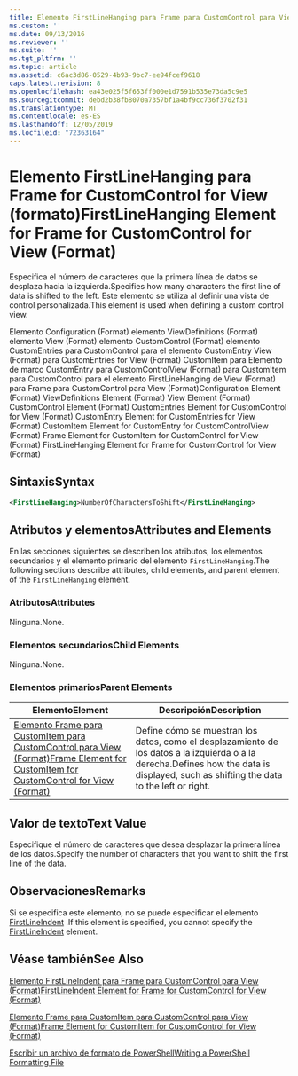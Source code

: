 ```yaml
---
title: Elemento FirstLineHanging para Frame para CustomControl para View (Format) | Microsoft Docs
ms.custom: ''
ms.date: 09/13/2016
ms.reviewer: ''
ms.suite: ''
ms.tgt_pltfrm: ''
ms.topic: article
ms.assetid: c6ac3d86-0529-4b93-9bc7-ee94fcef9618
caps.latest.revision: 8
ms.openlocfilehash: ea43e025f5f653ff000e1d7591b535e73da5c9e5
ms.sourcegitcommit: debd2b38fb8070a7357bf1a4bf9cc736f3702f31
ms.translationtype: MT
ms.contentlocale: es-ES
ms.lasthandoff: 12/05/2019
ms.locfileid: "72363164"
---
```

# <a name="firstlinehanging-element-for-frame-for-customcontrol-for-view-format"></a><span data-ttu-id="998cb-102">Elemento FirstLineHanging para Frame for CustomControl for View (formato)</span><span class="sxs-lookup"><span data-stu-id="998cb-102">FirstLineHanging Element for Frame for CustomControl for View (Format)</span></span>

<span data-ttu-id="998cb-103">Especifica el número de caracteres que la primera línea de datos se desplaza hacia la izquierda.</span><span class="sxs-lookup"><span data-stu-id="998cb-103">Specifies how many characters the first line of data is shifted to the left.</span></span> <span data-ttu-id="998cb-104">Este elemento se utiliza al definir una vista de control personalizada.</span><span class="sxs-lookup"><span data-stu-id="998cb-104">This element is used when defining a custom control view.</span></span>

<span data-ttu-id="998cb-105">Elemento Configuration (Format) elemento ViewDefinitions (Format) elemento View (Format) elemento CustomControl (Format) elemento CustomEntries para CustomControl para el elemento CustomEntry View (Format) para CustomEntries for View (Format) CustomItem para Elemento de marco CustomEntry para CustomControlView (Format) para CustomItem para CustomControl para el elemento FirstLineHanging de View (Format) para Frame para CustomControl para View (Format)</span><span class="sxs-lookup"><span data-stu-id="998cb-105">Configuration Element (Format) ViewDefinitions Element (Format) View Element (Format) CustomControl Element (Format) CustomEntries Element for CustomControl for View (Format) CustomEntry Element for CustomEntries for View (Format) CustomItem Element for CustomEntry for CustomControlView (Format) Frame Element for CustomItem for CustomControl for View (Format) FirstLineHanging Element for Frame for CustomControl for View (Format)</span></span>

## <a name="syntax"></a><span data-ttu-id="998cb-106">Sintaxis</span><span class="sxs-lookup"><span data-stu-id="998cb-106">Syntax</span></span>

```xml
<FirstLineHanging>NumberOfCharactersToShift</FirstLineHanging>
```

## <a name="attributes-and-elements"></a><span data-ttu-id="998cb-107">Atributos y elementos</span><span class="sxs-lookup"><span data-stu-id="998cb-107">Attributes and Elements</span></span>

<span data-ttu-id="998cb-108">En las secciones siguientes se describen los atributos, los elementos secundarios y el elemento primario del elemento `FirstLineHanging`.</span><span class="sxs-lookup"><span data-stu-id="998cb-108">The following sections describe attributes, child elements, and parent element of the `FirstLineHanging` element.</span></span>

### <a name="attributes"></a><span data-ttu-id="998cb-109">Atributos</span><span class="sxs-lookup"><span data-stu-id="998cb-109">Attributes</span></span>

<span data-ttu-id="998cb-110">Ninguna.</span><span class="sxs-lookup"><span data-stu-id="998cb-110">None.</span></span>

### <a name="child-elements"></a><span data-ttu-id="998cb-111">Elementos secundarios</span><span class="sxs-lookup"><span data-stu-id="998cb-111">Child Elements</span></span>

<span data-ttu-id="998cb-112">Ninguna.</span><span class="sxs-lookup"><span data-stu-id="998cb-112">None.</span></span>

### <a name="parent-elements"></a><span data-ttu-id="998cb-113">Elementos primarios</span><span class="sxs-lookup"><span data-stu-id="998cb-113">Parent Elements</span></span>

|<span data-ttu-id="998cb-114">Elemento</span><span class="sxs-lookup"><span data-stu-id="998cb-114">Element</span></span>|<span data-ttu-id="998cb-115">Descripción</span><span class="sxs-lookup"><span data-stu-id="998cb-115">Description</span></span>|
|-------------|-----------------|
|[<span data-ttu-id="998cb-116">Elemento Frame para CustomItem para CustomControl para View (Format)</span><span class="sxs-lookup"><span data-stu-id="998cb-116">Frame Element for CustomItem for CustomControl for View (Format)</span></span>](./frame-element-for-customitem-for-customcontrol-for-view-format.md)|<span data-ttu-id="998cb-117">Define cómo se muestran los datos, como el desplazamiento de los datos a la izquierda o a la derecha.</span><span class="sxs-lookup"><span data-stu-id="998cb-117">Defines how the data is displayed, such as shifting the data to the left or right.</span></span>|

## <a name="text-value"></a><span data-ttu-id="998cb-118">Valor de texto</span><span class="sxs-lookup"><span data-stu-id="998cb-118">Text Value</span></span>

<span data-ttu-id="998cb-119">Especifique el número de caracteres que desea desplazar la primera línea de los datos.</span><span class="sxs-lookup"><span data-stu-id="998cb-119">Specify the number of characters that you want to shift the first line of the data.</span></span>

## <a name="remarks"></a><span data-ttu-id="998cb-120">Observaciones</span><span class="sxs-lookup"><span data-stu-id="998cb-120">Remarks</span></span>

<span data-ttu-id="998cb-121">Si se especifica este elemento, no se puede especificar el elemento [FirstLineIndent](./firstlineindent-element-for-frame-for-customcontrol-for-view-format.md) .</span><span class="sxs-lookup"><span data-stu-id="998cb-121">If this element is specified, you cannot specify the [FirstLineIndent](./firstlineindent-element-for-frame-for-customcontrol-for-view-format.md) element.</span></span>

## <a name="see-also"></a><span data-ttu-id="998cb-122">Véase también</span><span class="sxs-lookup"><span data-stu-id="998cb-122">See Also</span></span>

[<span data-ttu-id="998cb-123">Elemento FirstLineIndent para Frame para CustomControl para View (Format)</span><span class="sxs-lookup"><span data-stu-id="998cb-123">FirstLineIndent Element for Frame for CustomControl for View (Format)</span></span>](./firstlineindent-element-for-frame-for-customcontrol-for-view-format.md)

[<span data-ttu-id="998cb-124">Elemento Frame para CustomItem para CustomControl para View (Format)</span><span class="sxs-lookup"><span data-stu-id="998cb-124">Frame Element for CustomItem for CustomControl for View (Format)</span></span>](./frame-element-for-customitem-for-customcontrol-for-view-format.md)

[<span data-ttu-id="998cb-125">Escribir un archivo de formato de PowerShell</span><span class="sxs-lookup"><span data-stu-id="998cb-125">Writing a PowerShell Formatting File</span></span>](./writing-a-powershell-formatting-file.md)
